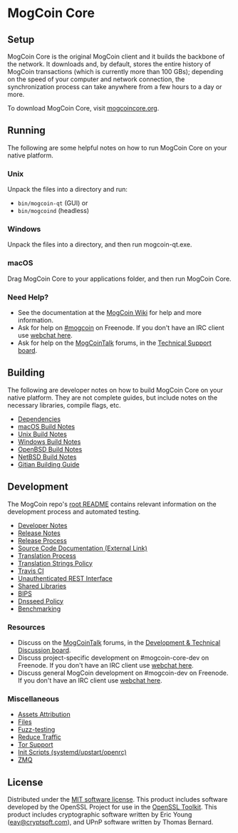 MogCoin Core
=============

Setup
---------------------
MogCoin Core is the original MogCoin client and it builds the backbone of the network. It downloads and, by default, stores the entire history of MogCoin transactions (which is currently more than 100 GBs); depending on the speed of your computer and network connection, the synchronization process can take anywhere from a few hours to a day or more.

To download MogCoin Core, visit [mogcoincore.org](https://mogcoincore.org/en/releases/).

Running
---------------------
The following are some helpful notes on how to run MogCoin Core on your native platform.

### Unix

Unpack the files into a directory and run:

- `bin/mogcoin-qt` (GUI) or
- `bin/mogcoind` (headless)

### Windows

Unpack the files into a directory, and then run mogcoin-qt.exe.

### macOS

Drag MogCoin Core to your applications folder, and then run MogCoin Core.

### Need Help?

* See the documentation at the [MogCoin Wiki](https://en.mogcoin.it/wiki/Main_Page)
for help and more information.
* Ask for help on [#mogcoin](http://webchat.freenode.net?channels=mogcoin) on Freenode. If you don't have an IRC client use [webchat here](http://webchat.freenode.net?channels=mogcoin).
* Ask for help on the [MogCoinTalk](https://mogcointalk.org/) forums, in the [Technical Support board](https://mogcointalk.org/index.php?board=4.0).

Building
---------------------
The following are developer notes on how to build MogCoin Core on your native platform. They are not complete guides, but include notes on the necessary libraries, compile flags, etc.

- [Dependencies](dependencies.md)
- [macOS Build Notes](build-osx.md)
- [Unix Build Notes](build-unix.md)
- [Windows Build Notes](build-windows.md)
- [OpenBSD Build Notes](build-openbsd.md)
- [NetBSD Build Notes](build-netbsd.md)
- [Gitian Building Guide](gitian-building.md)

Development
---------------------
The MogCoin repo's [root README](/README.md) contains relevant information on the development process and automated testing.

- [Developer Notes](developer-notes.md)
- [Release Notes](release-notes.md)
- [Release Process](release-process.md)
- [Source Code Documentation (External Link)](https://dev.visucore.com/mogcoin/doxygen/)
- [Translation Process](translation_process.md)
- [Translation Strings Policy](translation_strings_policy.md)
- [Travis CI](travis-ci.md)
- [Unauthenticated REST Interface](REST-interface.md)
- [Shared Libraries](shared-libraries.md)
- [BIPS](bips.md)
- [Dnsseed Policy](dnsseed-policy.md)
- [Benchmarking](benchmarking.md)

### Resources
* Discuss on the [MogCoinTalk](https://mogcointalk.org/) forums, in the [Development & Technical Discussion board](https://mogcointalk.org/index.php?board=6.0).
* Discuss project-specific development on #mogcoin-core-dev on Freenode. If you don't have an IRC client use [webchat here](http://webchat.freenode.net/?channels=mogcoin-core-dev).
* Discuss general MogCoin development on #mogcoin-dev on Freenode. If you don't have an IRC client use [webchat here](http://webchat.freenode.net/?channels=mogcoin-dev).

### Miscellaneous
- [Assets Attribution](assets-attribution.md)
- [Files](files.md)
- [Fuzz-testing](fuzzing.md)
- [Reduce Traffic](reduce-traffic.md)
- [Tor Support](tor.md)
- [Init Scripts (systemd/upstart/openrc)](init.md)
- [ZMQ](zmq.md)

License
---------------------
Distributed under the [MIT software license](/COPYING).
This product includes software developed by the OpenSSL Project for use in the [OpenSSL Toolkit](https://www.openssl.org/). This product includes
cryptographic software written by Eric Young ([eay@cryptsoft.com](mailto:eay@cryptsoft.com)), and UPnP software written by Thomas Bernard.

